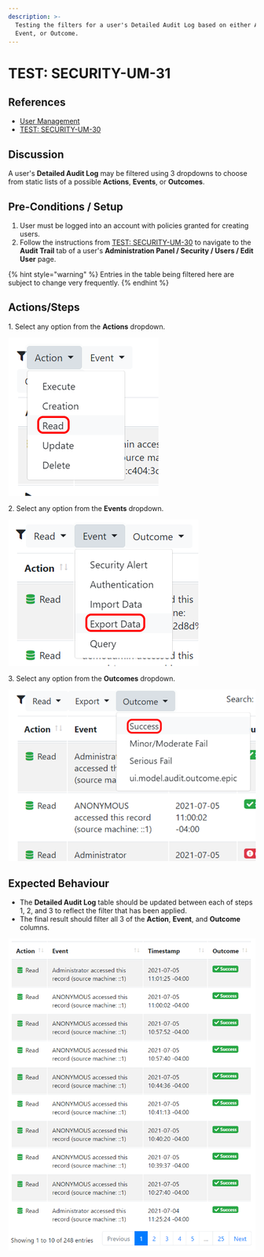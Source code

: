 ```yaml
---
description: >-
  Testing the filters for a user's Detailed Audit Log based on either Action,
  Event, or Outcome.
---
```


# TEST: SECURITY-UM-31

## References

* [User Management](broken-reference)
* [TEST: SECURITY-UM-30](test-security-um-30.md)

## Discussion

A user's **Detailed Audit Log** may be filtered using 3 dropdowns to choose from static lists of a possible **Actions**, **Events**, or **Outcomes**.

## Pre-Conditions / Setup

1. User must be logged into an account with policies granted for creating users.
2. Follow the instructions from [TEST: SECURITY-UM-30](test-security-um-30.md) to navigate to the **Audit Trail** tab of a user's **Administration Panel / Security / Users / Edit User** page.

{% hint style="warning" %}
Entries in the table being filtered here are subject to change very frequently.
{% endhint %}

## Actions/Steps

1\. Select any option from the **Actions** dropdown.

![](<../../../../../../../../../.gitbook/assets/image (683).png>)

2\. Select any option from the **Events** dropdown.

![](<../../../../../../../../../.gitbook/assets/image (219).png>)

3\. Select any option from the **Outcomes** dropdown.

![](<../../../../../../../../../.gitbook/assets/image (237).png>)

## Expected Behaviour

* The **Detailed Audit Log** table should be updated between each of steps 1, 2, and 3 to reflect the filter that has been applied.
* The final result should filter all 3 of the **Action**, **Event**, and **Outcome** columns.&#x20;

![](<../../../../../../../../../.gitbook/assets/image (234).png>)
